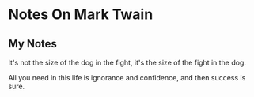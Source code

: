 # Notes On Mark Twain
## My Notes 

It's not the size of the dog in the fight, it's the size of the fight in the dog.


All you need in this life is ignorance and confidence, and then success is sure.


